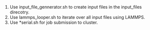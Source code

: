 1. Use input_file_gennerator.sh to create input files in the input_files direcotry.
2. Use lammps_looper.sh to iterate over all input files using LAMMPS.
3. Use *serial.sh for job submission to cluster.

